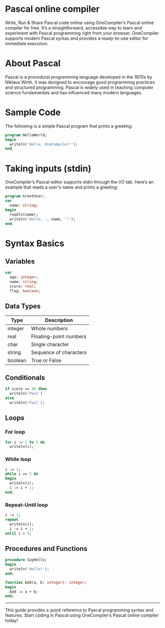 # Pascal online compiler

Write, Run & Share Pascal code online using OneCompiler’s Pascal online compiler for free. It’s a straightforward, accessible way to learn and experiment with Pascal programming right from your browser. OneCompiler supports modern Pascal syntax and provides a ready-to-use editor for immediate execution.

# About Pascal

Pascal is a procedural programming language developed in the 1970s by Niklaus Wirth. It was designed to encourage good programming practices and structured programming. Pascal is widely used in teaching computer science fundamentals and has influenced many modern languages.

# Sample Code

The following is a simple Pascal program that prints a greeting:

```pascal
program HelloWorld;
begin
  writeln('Hello, OneCompiler!');
end.
```

# Taking inputs (stdin)

OneCompiler’s Pascal editor supports stdin through the I/O tab. Here’s an example that reads a user's name and prints a greeting:

```pascal
program GreetUser;
var
  name: string;
begin
  readln(name);
  writeln('Hello, ', name, '!');
end.
```

# Syntax Basics

## Variables

```pascal
var
  age: integer;
  name: string;
  score: real;
  flag: boolean;
```

## Data Types

| Type    | Description            |
| ------- | ---------------------- |
| integer | Whole numbers          |
| real    | Floating-point numbers |
| char    | Single character       |
| string  | Sequence of characters |
| boolean | True or False          |

## Conditionals

```pascal
if score >= 50 then
  writeln('Pass')
else
  writeln('Fail');
```

## Loops

### For loop

```pascal
for i := 1 to 5 do
  writeln(i);
```

### While loop

```pascal
i := 1;
while i <= 5 do
begin
  writeln(i);
  i := i + 1;
end;
```

### Repeat-Until loop

```pascal
i := 1;
repeat
  writeln(i);
  i := i + 1;
until i > 5;
```

## Procedures and Functions

```pascal
procedure SayHello;
begin
  writeln('Hello!');
end;

function Add(a, b: integer): integer;
begin
  Add := a + b;
end;
```

---

This guide provides a quick reference to Pascal programming syntax and features. Start coding in Pascal using OneCompiler’s Pascal online compiler today!
